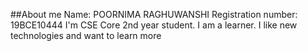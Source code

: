 ##About me
Name: POORNIMA RAGHUWANSHI
Registration number: 19BCE10444
I'm CSE Core 2nd year student. I am a learner. I like new technologies and want to learn more
